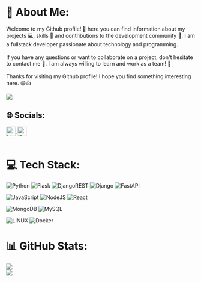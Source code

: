 # 💫 About Me:
Welcome to my Github profile! 🎉 here you can find information about my projects 💻, skills 🚀 and contributions to the development community 👥. I am a fullstack developer passionate about technology and programming.<br><br>If you have any questions or want to collaborate on a project, don't hesitate to contact me 📩. I am always willing to learn and work as a team! 🤝<br><br>Thanks for visiting my Github profile! I hope you find something interesting here. 😄👍

[![](https://visitcount.itsvg.in/api?id=MartinAAcebeyL&icon=2&color=0)](https://visitcount.itsvg.in)


## 🌐 Socials:
<a href="https://www.linkedin.com/in/martin-acebey-l/" target="_blank">
  <img align="center" 
       alt="Linkedin" 
       width="25px" 
       src="https://user-images.githubusercontent.com/55005374/103146171-312a4c00-470b-11eb-8839-992580bb8206.png" />
</a>
<a href="mailto:martinaacbyl2000@gmail.com" target="_blank" >
  <img align="center" 
       alt="Gmail" 
       width="25px" 
       src="https://cdn-icons-png.flaticon.com/512/5968/5968534.png" />
</a> <br><br>

# 💻 Tech Stack:
![Python](https://img.shields.io/badge/python-3670A0?style=for-the-badge&logo=python&logoColor=ffdd54) ![Flask](https://img.shields.io/badge/flask-%23000.svg?style=for-the-badge&logo=flask&logoColor=white) ![DjangoREST](https://img.shields.io/badge/DJANGO-REST-ff1709?style=for-the-badge&logo=django&logoColor=white&color=ff1709&labelColor=gray) ![Django](https://img.shields.io/badge/django-%23092E20.svg?style=for-the-badge&logo=django&logoColor=white) ![FastAPI](https://img.shields.io/badge/FastAPI-005571?style=for-the-badge&logo=fastapi)

![JavaScript](https://img.shields.io/badge/javascript-%23323330.svg?style=for-the-badge&logo=javascript&logoColor=%23F7DF1E) ![NodeJS](https://img.shields.io/badge/node.js-6DA55F?style=for-the-badge&logo=node.js&logoColor=white) ![React](https://img.shields.io/badge/react-%2320232a.svg?style=for-the-badge&logo=react&logoColor=%2361DAFB)

![MongoDB](https://img.shields.io/badge/MongoDB-%234ea94b.svg?style=for-the-badge&logo=mongodb&logoColor=white) ![MySQL](https://img.shields.io/badge/mysql-%2300f.svg?style=for-the-badge&logo=mysql&logoColor=white) 

![LINUX](https://img.shields.io/badge/Linux-FCC624?style=for-the-badge&logo=linux&logoColor=black) ![Docker](https://img.shields.io/badge/docker-%230db7ed.svg?style=for-the-badge&logo=docker&logoColor=white)
# 📊 GitHub Stats:
![](https://github-readme-stats.vercel.app/api?username=MartinAAcebeyL&theme=react&hide_border=true&include_all_commits=true&count_private=true)<br/>
![](https://github-readme-streak-stats.herokuapp.com/?user=MartinAAcebeyL&theme=react&hide_border=true)<br/>
<!-- ![](https://github-readme-stats.vercel.app/api/top-langs/?username=MartinAAcebeyL&theme=react&hide_border=true&include_all_commits=true&count_private=true&layout=compact) -->
